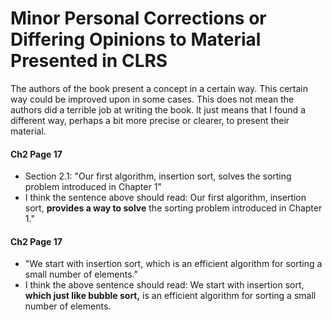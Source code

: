 # Minor Personal Corrections or Differing Opinions to Material Presented in CLRS

The authors of the book present a concept in a certain way. This certain way could be improved upon in some cases. This does not mean the authors did a terrible job at
writing the book. It just means that I found a different way, perhaps a bit more precise or clearer, to present their material.


#### Ch2 Page 17
- Section 2.1: "Our first algorithm, insertion sort, solves the sorting problem introduced in Chapter 1" 
- I think the sentence above should read: Our first algorithm, insertion sort, __provides a way to solve__ the sorting problem introduced in 
Chapter 1." 

#### Ch2 Page 17
- "We start with insertion sort, which is an efficient algorithm for sorting a small number of elements."
- I think the above sentence should read: We start with insertion sort, __which just like bubble sort,__ is an efficient algorithm for sorting a small number of elements.
